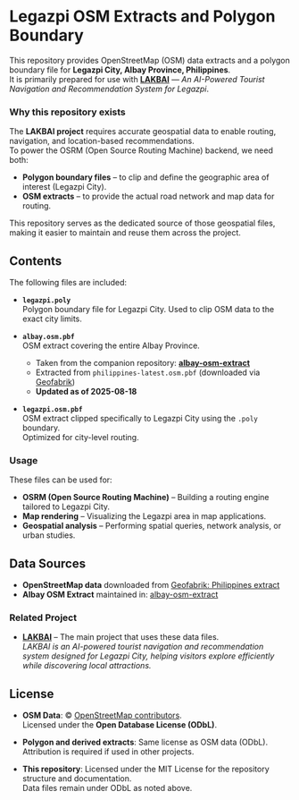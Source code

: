 # Legazpi OSM Extracts and Polygon Boundary

This repository provides OpenStreetMap (OSM) data extracts and a polygon boundary file for **Legazpi City, Albay Province, Philippines**.  
It is primarily prepared for use with **[LAKBAI](https://github.com/johannbuere/LAKBAI)** — *An AI-Powered Tourist Navigation and Recommendation System for Legazpi*.



### Why this repository exists

The **LAKBAI project** requires accurate geospatial data to enable routing, navigation, and location-based recommendations.  
To power the OSRM (Open Source Routing Machine) backend, we need both:

- **Polygon boundary files** – to clip and define the geographic area of interest (Legazpi City).  
- **OSM extracts** – to provide the actual road network and map data for routing.

This repository serves as the dedicated source of those geospatial files, making it easier to maintain and reuse them across the project.


## Contents

The following files are included:

- **`legazpi.poly`**  
  Polygon boundary file for Legazpi City. Used to clip OSM data to the exact city limits.  

- **`albay.osm.pbf`**  
  OSM extract covering the entire Albay Province.  
  - Taken from the companion repository: [**albay-osm-extract**](https://github.com/johannbuere/albay-osm-extract)  
  - Extracted from `philippines-latest.osm.pbf` (downloaded via [Geofabrik](https://download.geofabrik.de/asia/philippines.html))  
  - **Updated as of 2025-08-18**  

- **`legazpi.osm.pbf`**  
  OSM extract clipped specifically to Legazpi City using the `.poly` boundary.  
  Optimized for city-level routing.



### Usage

These files can be used for:

- **OSRM (Open Source Routing Machine)** – Building a routing engine tailored to Legazpi City.  
- **Map rendering** – Visualizing the Legazpi area in map applications.  
- **Geospatial analysis** – Performing spatial queries, network analysis, or urban studies.  



## Data Sources

- **OpenStreetMap data** downloaded from [Geofabrik: Philippines extract](https://download.geofabrik.de/asia/philippines.html)  
- **Albay OSM Extract** maintained in: [albay-osm-extract](https://github.com/johannbuere/albay-osm-extract)  



### Related Project

- [**LAKBAI**](https://github.com/johannbuere/LAKBAI) – The main project that uses these data files.  
  *LAKBAI is an AI-powered tourist navigation and recommendation system designed for Legazpi City, helping visitors explore efficiently while discovering local attractions.*



## License

- **OSM Data**: © [OpenStreetMap contributors](https://www.openstreetmap.org/copyright).  
  Licensed under the **Open Database License (ODbL)**.  

- **Polygon and derived extracts**: Same license as OSM data (ODbL).  
  Attribution is required if used in other projects.  

- **This repository**: Licensed under the MIT License for the repository structure and documentation.  
  Data files remain under ODbL as noted above.

